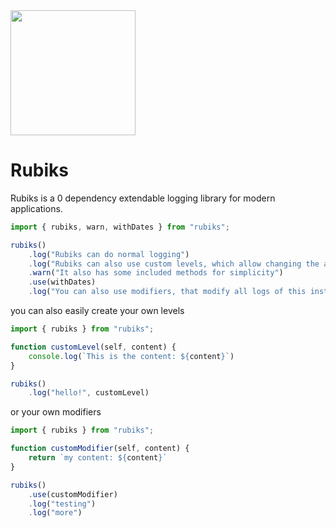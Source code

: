 
<img src="https://i.imgur.com/XfMdpeC.png" width="200" height="200" />

# Rubiks

Rubiks is a 0 dependency extendable logging library for modern applications.

```js
import { rubiks, warn, withDates } from "rubiks";

rubiks()
    .log("Rubiks can do normal logging")
    .log("Rubiks can also use custom levels, which allow changing the action", warn)
    .warn("It also has some included methods for simplicity")
    .use(withDates)
    .log("You can also use modifiers, that modify all logs of this instance");
```

you can also easily create your own levels

```js
import { rubiks } from "rubiks";

function customLevel(self, content) {
    console.log(`This is the content: ${content}`)
}

rubiks()
    .log("hello!", customLevel)
```

or your own modifiers

```js
import { rubiks } from "rubiks";

function customModifier(self, content) {
    return `my content: ${content}`
}

rubiks()
    .use(customModifier)
    .log("testing")
    .log("more")
```


